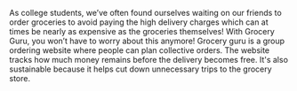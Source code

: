 As college students, we’ve often found ourselves waiting on our friends to order groceries to avoid paying the high delivery charges which can at times be nearly as expensive as the groceries themselves! With Grocery Guru, you won’t have to worry about this anymore! Grocery guru is a group ordering website where people can plan collective orders. The website tracks how much money remains before the delivery becomes free. It's also sustainable because it helps cut down unnecessary trips to the grocery store.
